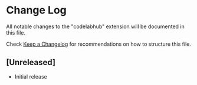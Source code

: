 # Change Log

All notable changes to the "codelabhub" extension will be documented in this file.

Check [Keep a Changelog](http://keepachangelog.com/) for recommendations on how to structure this file.

## [Unreleased]

- Initial release